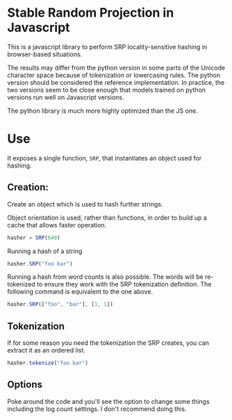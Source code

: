 # Stable Random Projection in Javascript

This is a javascript library to perform SRP locality-sensitive hashing in browser-based situations.

The results may differ from the python version in some parts of the Unicode character space because
of tokenization or lowercasing rules. The python version should be considered the reference implementation.
In practice, the two versions seem to be close enough that models trained on python versions run
well on Javascript versions.

The python library is much more highly optimized than the JS one.

# Use

It exposes a single function, `SRP`, that instantiates an object used for hashing.

## Creation:

Create an object which is used to hash further strings.

Object orientation is used, rather than functions, in order to build up a cache that
allows faster operation.

```js
hasher = SRP(640)
```

Running a hash of a string

```js
hasher.SRP("foo bar")
```

Running a hash from word counts is also possible. The words will be
re-tokenized to ensure they work with the SRP tokenization definition.
The following command is equivalent to the one above.

```js
hasher.SRP(["foo", "bar"], [1, 1])
```

## Tokenization

If for some reason you need the tokenization the SRP creates, you can extract it as
an ordered list.

```js
hasher.tokenize("foo bar")
```

## Options

Poke around the code and you'll see the option to change some things
including the log count settings. I don't recommend doing this.
